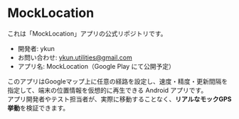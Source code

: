 # MockLocation

これは「MockLocation」アプリの公式リポジトリです。

- 開発者: ykun
- お問い合わせ: ykun.utilities@gmail.com
- アプリ名: MockLocation（Google Play にて公開予定）

このアプリはGoogleマップ上に任意の経路を設定し、速度・精度・更新間隔を指定して、端末の位置情報を仮想的に再生できる Android アプリです。  
アプリ開発者やテスト担当者が、実際に移動することなく、**リアルなモックGPS挙動**を検証できます。